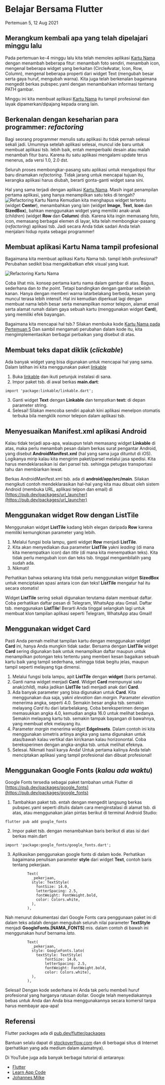 # Belajar Bersama Flutter

Pertemuan 5, 12 Aug 2021


## Merangkum kembali apa yang telah dipelajari minggu lalu

Pada pertemuan ke-4 minggu lalu kita telah memoles aplikasi [Kartu Nama](https://github.com/sslaia/kartu_nama) dengan menambah beberapa fitur: menambah foto sendiri, menambah icon, mengenal beberapa widget yang berkaitan (CircleAvatar, Icon, Row, Column), mengenal beberapa properti dari widget Text (mengubah besar serta gaya huruf, mengubah warna). Kita juga telah berkenalan bagaimana mengedit berkas pubspec.yaml dengan menambahkan informasi tentang PATH gambar.

Minggu ini kita membuat aplikasi [Kartu Nama](https://github.com/sslaia/kartu_nama) itu tampil profesional dan layak dipamerkan/dipajang kepada orang lain.


## Berkenalan dengan keseharian para programmer: *refactoring*

Bagi seorang programmer menulis satu aplikasi itu tidak pernah selesai sekali jadi. Umumnya setelah aplikasi selesai, muncul ide baru untuk membuat aplikasi tsb. lebih baik, entah memperbaiki desain atau malah menambah fitur baru. Karena itu satu aplikasi mengalami update terus menerus, ada versi 1.0, 2.0 dst.

Seluruh proses membongkar-pasang satu aplikasi untuk mengadopsi fitur baru dinamakan *refactoring*. Tidak jarang untuk mencapai tujuan itu, kerangka aplikasi harus diubah, berarti gonta-ganti widget sana sini.

Hal yang sama terjadi dengan aplikasi [Kartu Nama](https://github.com/sslaia/kartu_nama). Masih ingat penampilan pertama aplikasi, yang hanya menampilkan satu teks di tengah? ![Refactoring Kartu Nama](./kartu_nama/kartu_nama3.jpg?raw=true) Kemudian kita menghapus widget tertentu (widget **Center**), menambahkan yang lain (widget **Image**, **Text**, **Icon** dan **SizedBox**), bahkan menggunakan widget yang memiliki anak-anak (*children*) (widget **Row** dan **Column**) dlsb. Karena kita ingin memasang foto, icon, memasang berbagai elemen di layar, kita telah membongkar-pasang (*refactoring*) aplikasi tsb. Jadi secara Anda tidak sadari Anda telah menjalani hidup nyata sebagai programmer!


## Membuat aplikasi Kartu Nama tampil profesional

Bagaimana kita membuat aplikasi Kartu Nama tsb. tampil lebih profesional? Perubahan sedikit bisa mengakibatkan efek visual yang kuat.

![Refactoring Kartu Nama](./kartu_nama/kartu_nama_refactoring.jpg?raw=true)

Coba lihat mis. konsep pertama kartu nama dalam gambar di atas. Bagus, sederhana dan *to the point*. Tetapi bandingkan dengan gambar sebelah kanan. Hanya dengan memberi warna latarbelakang berbeda, kesan yang muncul terasa lebih intensif. Hal ini kemudian diperkuat lagi dengan membuat nama lebih besar serta menampilkan nomor telepon, alamat email serta alamat rumah dalam gaya sebuah kartu (menggunakan widget **Card**), yang memiliki efek bayangan.

Bagaimana kita mencapai hal tsb.? Silakan membuka kode [Kartu Nama pada Pertemuan 5](https://github.com/sslaia/kartu_nama/blob/pertemuan-5/lib/main.dart) Dan sambil mengamati perubahan dalam kode itu, kita mengimplementasikan berbagai perbaikan yang disebut di atas.


## Membuat teks dapat diklik (*clickable*)

Ada banyak widget yang bisa digunakan untuk mencapai hal yang sama. Dalam latihan ini kita menggunakan paket [linkable](https://pub.dev/packages/linkable)

1. Buka [linkable](https://pub.dev/packages/linkable) dan ikuti petunjuk instalasi di sana.
2. Impor paket tsb. di awal berkas **main.dart**: 
```
import 'package:linkable/linkable.dart';
```
3. Ganti widget **Text** dengan **Linkable** dan tempatkan **text:** di depan parameter string.
4. Selesai! Silakan mencoba sendiri apakah kini aplikasi menelpon otomatis terbuka bila mengklik nomor telepon dalam aplikasi tsb.


## Menyesuaikan Manifest.xml aplikasi Android

Kalau tidak terjadi apa-apa, walaupun telah memasang widget **Linkable** di atas, maka perlu menambah pesan dalam berkas surat pengantar Android, yang disebut **AndroidManifest.xml** (hal yang sama juga dituntut di iOS). Logikanya mirip kalau kita mengirim paket/parsel melalui jasa spedisi. Kita harus mendeklarasikan isi dari parsel tsb. sehingga petugas transportasi tahu dan membiarkan lewat.

Berkas AndroidManifest.xml tsb. ada di **android/app/src/main**. Silakan mengikuti contoh mendeklarasikan hal-hal yang kita mau dibuat oleh sistem Android (membuka URL, aplikasi telpon dan email) di [https://pub.dev/packages/url_launcher](https://pub.dev/packages/url_launcher)


## Menggunakan widget Row dengan ListTile

Menggunakan widget **ListTile** kadang lebih elegan daripada **Row** karena memiliki kemungkinan parameter yang lebih.

1. Melalui fungsi bola lampu, ganti widget **Row** menjadi **ListTile**.
2. Kita akan menyediakan dua parameter **ListTile** yakni *leading* (di mana kita menempatkan icon) dan *title* (di mana kita menempatkan teks). Kita tidak perlu mengubah icon dan teks tsb. tinggal mengambilalih yang sudah ada.
3. Nikmati!

Perhatikan bahwa sekarang kita tidak perlu menggunakan widget **SizedBox** untuk menciptakan spasi antara icon dan teks! **ListTile** mengatur hal itu secara otomatis!

Widget **ListTile** sering sekali digunakan terutama dalam membuat daftar. Coba perhatikan daftar pesan di Telegram, WhatsApp atau Gmail. Daftar tsb. menggunakan **ListTile**! Berarti Anda tinggal selangkah lagi untuk membuat klon tampilan aplikasi seperti Telegram, WhatsApp atau Gmail!


## Menggunakan widget Card

Pasti Anda pernah melihat tampilan kartu dengan menggunakan widget **Card** ini, hanya Anda mungkin tidak sadar. Bersama dengan **ListTile** widget **Card** sering digunakan baik untuk menampilkan daftar maupun untuk menampilkan potongan teks tertentu yang memberi kesan bagaikan sebuah kartu baik yang tampil sederhana, sehingga tidak begitu jelas, maupun tampil seperti melayang tiga dimensi.

1. Melalui fungsi bola lampu, apit **ListTile** dengan **widget** (baris pertama).
2. Ganti nama widget menjadi **Card**. Widget **Card** mempunyai satu anak(*child*), maka jadikan **ListTile** tadi menjadi anak dari **Card**.
3. Ada banyak parameter yang bisa digunakan untuk **Card**. Kita menggunakan dua saja, yakni *elevation* dan *margin*. Paramater *elevation* menerima angka, seperti 4.0. Semakin besar angka tsb. semakin melayang *Card* itu dari latarbelakang. Coba bereksperimen dengan memasukkan angka 4.0, kemudian angka 16.0 untuk melihat bedanya. Semakin melayang kartu tsb. semakin tampak bayangan di bawahnya, yang membuat efek melayang itu.
4. Parameter *margin* menerima widget **EdgeInsets**. Dalam contoh ini kita menggunakan simetris artinya angka yang sama digunakan untuk atas/bawah kalau vertikal dan kiri/kanan kalau horizonontal. Coba bereksperimen dengan angka-angka tsb. untuk melihat efeknya.
5. Selesai. Nikmati hasil karya Anda! Untuk pertama kalinya Anda telah menciptakan aplikasi yang tampil profesional dan dibuat profesional!


## Menggunakan Google Fonts (*kalau ada waktu*)

Google Fonts tersedia sebagai paket tambahan untuk Flutter di [https://pub.dev/packages/google_fonts](https://pub.dev/packages/google_fonts)

1. Tambahkan paket tsb. entah dengan mengedit langsung berkas pubspec.yaml seperti ditulis dalam cara menginstalasi di alamat tsb. di atas, atau menggunakan jalan pintas berikut di terminal Android Studio:
```
flutter pub add google_fonts 
```

2. Impor paket tsb. dengan menambahkan baris berikut di atas isi dari berkas main.dart
```
import 'package:google_fonts/google_fonts.dart';
```

3. Aplikasikan penggunakan google fonts di dalam kode. Perhatikan bagaimana penulisan parameter **style** dari widget **Text**, contoh baris tentang pekerjaan.
```
          Text(
            _pekerjaan,
            style: TextStyle(
              fontSize: 14.0,
              letterSpacing: 2.5,
              fontWeight: FontWeight.bold,
              color: Colors.white,
            ),
          ),
```

Nah menurut dokumentasi dari Google Fonts cara penggunaan paket ini di dalam teks adalah dengan mengubah seluruh nilai parameter **TextStyle** menjadi **GoogleFonts.[NAMA_FONTS]** mis. dalam contoh di bawah ini menggunakan huruf bernama *lato*.

```
          Text(
            _pekerjaan,
            style: GoogleFonts.lato(
              textStyle: TextStyle(
                  fontSize: 14.0, 
                  letterSpacing: 2.5, 
                  fontWeight: FontWeight.bold, 
                  color: Colors.white),
            ),
          ),
```

Selesai! Dengan kode sederhana ini Anda tak perlu membeli huruf profesional yang harganya ratusan dollar. Google telah menyediakannya bebas untuk Anda dan Anda bisa menggunakannya secara komersil tanpa harus membayar apa-apa!


## Referensi

Flutter packages ada di [pub.dev/flutter/packages](https://pub.dev/flutter/packages)

Bantuan selalu dapat di [stockoverflow.com](https://www.stockoverflow.com) dan di berbagai situs di Internet (perhatikan yang ada medium dalam alamatnya).

Di YouTube juga ada banyak berbagai tutorial di antaranya:
- [Flutter](https://www.youtube.com/c/flutterdev)
- [Learn App Code](https://www.youtube.com/c/LearnFlutterCode)
- [Johannes Milke](https://www.youtube.com/JohannesMilke)

